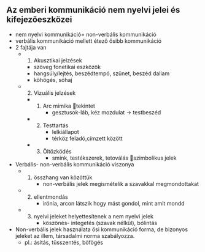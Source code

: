 Az emberi kommunikáció nem nyelvi jelei és kifejezőeszközei
   -
- nem nyelvi kommunikáció= non-verbális kommunikáció
- verbális kommunikáció mellett étező ősibb kommunikáció
- 2 fajtája van
    - 1. Akusztikai jelzések
      - szöveg fonetikai eszközök
      - hangsúly/lejtés, beszédtempó, szünet, beszéd dallam
      - köhögés, sóhaj
      
    - 2. Vizuális jelzések
      - 1. Arc mimika tekintet
           - gesztusok-láb, kéz mozdulat  -> testbeszéd
      - 2. Testtartás
           - lelkiállapot
           - térköz feladó,címzett között
      - 3. Öltözködés
           - smink, testékszerek, tetoválás szimbolikus jelek
- Verbális- non-verbális kommunikáció viszonya
    - 1. összhang van közöttük
            - non-verbális jelek megismételik a szavakkal megmondottakat
    - 2. ellentmondás
            - irónia, arcon látszik hogy mást gondol, mint amit mondd
    - 3. nyelvi jeleket helyettesítenek a nem nyelvi jelek
            - köszönés- integetés (szavak nélkül), bólintás
- Non-verbális jelek használata ősi kommunikáció forma, de bizonyos jeleket az illem, társadalmi norma szabályozza. 
    - pl.: ásítás, tüsszentés, böfögés

